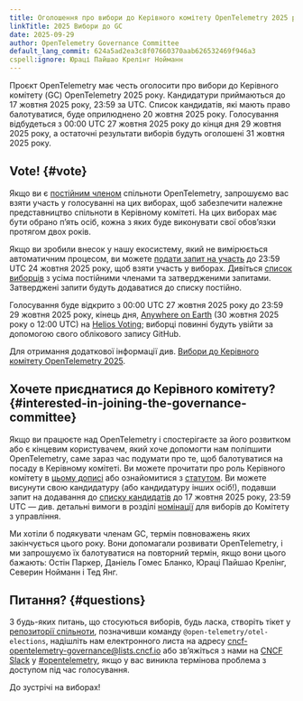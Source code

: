 ```yaml
---
title: Оголошення про вибори до Керівного комітету OpenTelemetry 2025 року
linkTitle: 2025 Вибори до GC
date: 2025-09-29
author: OpenTelemetry Governance Committee
default_lang_commit: 624a5ad2ea3c8f07660370aab626532469f946a3
cspell:ignore: Юраці Пайшао Крелінг Нойманн
---
```


Проєкт OpenTelemetry має честь оголосити про вибори до Керівного комітету (GC) OpenTelemetry 2025 року.
Кандидатури приймаються до 17 жовтня 2025 року, 23:59 за UTC. Список кандидатів, які мають право балотуватися, буде оприлюднено 20 жовтня 2025 року. Голосування відбудеться з 00:00 UTC 27 жовтня 2025 року до кінця дня 29 жовтня 2025 року, а остаточні результати виборів будуть оголошені 31 жовтня 2025 року.

## Vote! {#vote}

Якщо ви є [постійним членом](https://github.com/open-telemetry/community/blob/main/governance-charter.md#members-of-standing) спільноти OpenTelemetry, запрошуємо вас взяти участь у голосуванні на цих виборах, щоб забезпечити належне представництво спільноти в Керівному комітеті. На цих виборах має бути обрано пʼять осіб, кожна з яких буде виконувати свої обовʼязки протягом двох років.

Якщо ви зробили внесок у нашу екосистему, який не вимірюється автоматичним процесом, ви можете [подати запит на участь](https://docs.google.com/forms/d/e/1FAIpQLSeSA09xDIv0uyb6vrP8xBbLjm8NsgihrG8GHxacbigF17sNDw/viewform?usp=dialog) до 23:59 UTC 24 жовтня 2025 року, щоб взяти участь у виборах. Дивіться [список виборців](https://github.com/open-telemetry/community/blob/main/elections/2025/voters-roll.csv) з усіма постійними членами та затвердженими запитами. Затверджені запити будуть додаватися до списку постійно.

Голосування буде відкрито з 00:00 UTC 27 жовтня 2025 року до 23:59 29 жовтня 2025 року, кінець дня, [Anywhere on Earth](https://en.wikipedia.org/wiki/Anywhere_on_Earth) (30 жовтня 2025 року о 12:00 UTC) на [Helios Voting](https://vote.heliosvoting.org/helios/elections/f94a7c58-990b-11f0-a16d-5270fb641b4c/view); виборці повинні будуть увійти за допомогою свого облікового запису GitHub.

Для отримання додаткової інформації див. [Вибори до Керівного комітету OpenTelemetry 2025](https://github.com/open-telemetry/community/blob/main/elections/2025/governance-committee-election.md).

## Хочете приєднатися до Керівного комітету? {#interested-in-joining-the-governance-committee}

Якщо ви працюєте над OpenTelemetry і спостерігаєте за його розвитком або є кінцевим користувачем, який хоче допомогти нам поліпшити OpenTelemetry, саме зараз час подумати про те, щоб балотуватися на посаду в Керівному комітеті. Ви можете прочитати про роль Керівного комітету в [цьому дописі](/blog/2019/opentelemetry-governance-committee-explained/) або ознайомитися з [статутом](https://github.com/open-telemetry/community/blob/master/governance-charter.md). Ви можете висунути свою кандидатуру (або кандидатуру інших осіб!), подавши запит на додавання до [списку кандидатів](https://github.com/open-telemetry/community/blob/main/elections/2025/governance-committee-candidates.md) до 17 жовтня 2025 року, 23:59 UTC — див. детальні вимоги в розділі [номінації](https://github.com/open-telemetry/community/blob/main/elections/2025/governance-committee-election.md#nominations) для виборів до Комітету з управління.

Ми хотіли б подякувати членам GC, термін повноважень яких закінчується цього року. Вони допомагали розвивати OpenTelemetry, і ми запрошуємо їх балотуватися на повторний термін, якщо вони цього бажають: Остін Паркер, Даніель Гомес Бланко, Юраці Пайшао Крелінг, Северин Нойманн і Тед Янг.

## Питання? {#questions}

З будь-яких питань, що стосуються виборів, будь ласка, створіть тікет у [репозиторії спільноти](https://github.com/open-telemetry/community/issues), позначивши команду `@open-telemetry/otel-elections`, надішліть нам електронного листа на адресу [cncf-opentelemetry-governance@lists.cncf.io](mailto:cncf-opentelemetry-governance@lists.cncf.io) або звʼяжіться з нами на [CNCF Slack](https://slack.cncf.io/) у [#opentelemetry](https://cloud-native.slack.com/archives/CJFCJHG4Q), якщо у вас виникла термінова проблема з доступом під час голосування.

До зустрічі на виборах!

